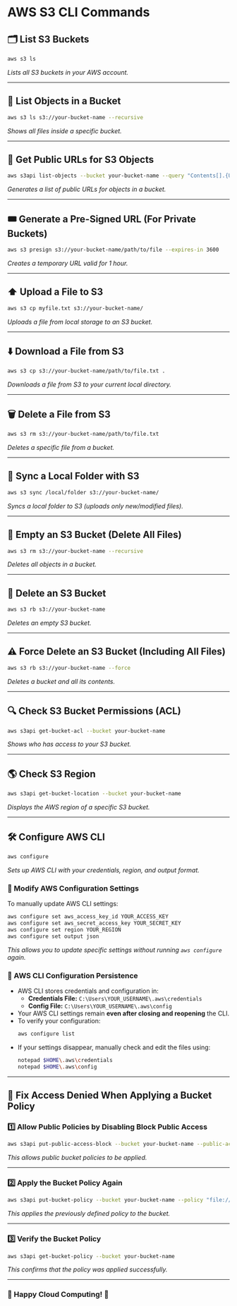 # AWS S3 CLI Commands

## 🗂️ List S3 Buckets
```sh
aws s3 ls
```
_Lists all S3 buckets in your AWS account._

---

## 📂 List Objects in a Bucket
```sh
aws s3 ls s3://your-bucket-name --recursive
```
_Shows all files inside a specific bucket._

---

## 🔗 Get Public URLs for S3 Objects
```sh
aws s3api list-objects --bucket your-bucket-name --query "Contents[].{URL: join('', ['https://your-bucket-name.s3.amazonaws.com/', Key])}" --output table
```
_Generates a list of public URLs for objects in a bucket._

---

## 🎟️ Generate a Pre-Signed URL (For Private Buckets)
```sh
aws s3 presign s3://your-bucket-name/path/to/file --expires-in 3600
```
_Creates a temporary URL valid for 1 hour._

---

## ⬆️ Upload a File to S3
```sh
aws s3 cp myfile.txt s3://your-bucket-name/
```
_Uploads a file from local storage to an S3 bucket._

---

## ⬇️ Download a File from S3
```sh
aws s3 cp s3://your-bucket-name/path/to/file.txt .
```
_Downloads a file from S3 to your current local directory._

---

## 🗑️ Delete a File from S3
```sh
aws s3 rm s3://your-bucket-name/path/to/file.txt
```
_Deletes a specific file from a bucket._

---

## 🔄 Sync a Local Folder with S3
```sh
aws s3 sync /local/folder s3://your-bucket-name/
```
_Syncs a local folder to S3 (uploads only new/modified files)._ 

---

## 🧹 Empty an S3 Bucket (Delete All Files)
```sh
aws s3 rm s3://your-bucket-name --recursive
```
_Deletes all objects in a bucket._

---

## 🚫 Delete an S3 Bucket
```sh
aws s3 rb s3://your-bucket-name
```
_Deletes an empty S3 bucket._

---

## ⚠️ Force Delete an S3 Bucket (Including All Files)
```sh
aws s3 rb s3://your-bucket-name --force
```
_Deletes a bucket and all its contents._

---

## 🔍 Check S3 Bucket Permissions (ACL)
```sh
aws s3api get-bucket-acl --bucket your-bucket-name
```
_Shows who has access to your S3 bucket._

---

## 🌎 Check S3 Region
```sh
aws s3api get-bucket-location --bucket your-bucket-name
```
_Displays the AWS region of a specific S3 bucket._

---

## 🛠️ Configure AWS CLI
```sh
aws configure
```
_Sets up AWS CLI with your credentials, region, and output format._

### **🔹 Modify AWS Configuration Settings**
To manually update AWS CLI settings:
```sh
aws configure set aws_access_key_id YOUR_ACCESS_KEY
aws configure set aws_secret_access_key YOUR_SECRET_KEY
aws configure set region YOUR_REGION
aws configure set output json
```
_This allows you to update specific settings without running `aws configure` again._

### **🔹 AWS CLI Configuration Persistence**
- AWS CLI stores credentials and configuration in:
  - **Credentials File:** `C:\Users\YOUR_USERNAME\.aws\credentials`
  - **Config File:** `C:\Users\YOUR_USERNAME\.aws\config`
- Your AWS CLI settings remain **even after closing and reopening** the CLI.
- To verify your configuration:
  ```sh
  aws configure list
  ```
- If your settings disappear, manually check and edit the files using:
  ```sh
  notepad $HOME\.aws\credentials
  notepad $HOME\.aws\config
  ```

---

## 🚨 Fix Access Denied When Applying a Bucket Policy

### **1️⃣ Allow Public Policies by Disabling Block Public Access**
```sh
aws s3api put-public-access-block --bucket your-bucket-name --public-access-block-configuration "BlockPublicAcls=false,IgnorePublicAcls=false,BlockPublicPolicy=false,RestrictPublicBuckets=false"
```
_This allows public bucket policies to be applied._

---

### **2️⃣ Apply the Bucket Policy Again**
```sh
aws s3api put-bucket-policy --bucket your-bucket-name --policy "file://C:\Users\YOUR_USERNAME\Desktop\AWS_Stuff\bucket-policy.json"
```
_This applies the previously defined policy to the bucket._

---

### **3️⃣ Verify the Bucket Policy**
```sh
aws s3api get-bucket-policy --bucket your-bucket-name
```
_This confirms that the policy was applied successfully._

---

### 🚀 Happy Cloud Computing! 🎯

